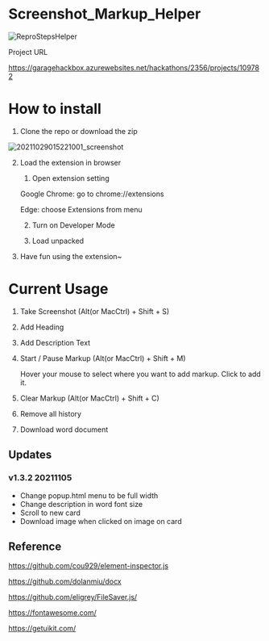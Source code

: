 # Screenshot_Markup_Helper

![ReproStepsHelper](https://user-images.githubusercontent.com/5282363/138387219-a0d57914-c87f-4d38-90d0-7212ce0e2a6f.png)

Project URL

https://garagehackbox.azurewebsites.net/hackathons/2356/projects/109782

# How to install

1. Clone the repo or download the zip

![20211029015221001_screenshot](https://user-images.githubusercontent.com/5282363/139363758-99ca2099-79eb-4135-885e-41c794a639d1.png)

2. Load the extension in browser

    1. Open extension setting

    Google Chrome: go to chrome://extensions

    Edge: choose Extensions from menu

    2. Turn on Developer Mode

    3. Load unpacked

3. Have fun using the extension~

# Current Usage

1. Take Screenshot (Alt(or MacCtrl) + Shift + S)

2. Add Heading

3. Add Description Text

2. Start / Pause Markup (Alt(or MacCtrl) + Shift + M)

    Hover your mouse to select where you want to add markup. 
    Click to add it.

3. Clear Markup (Alt(or MacCtrl) + Shift + C)

4. Remove all history

5. Download word document



## Updates

### v1.3.2 20211105

- Change popup.html menu to be full width
- Change description in word font size
- Scroll to new card
- Download image when clicked on image on card


## Reference
https://github.com/cou929/element-inspector.js

https://github.com/dolanmiu/docx

https://github.com/eligrey/FileSaver.js/

https://fontawesome.com/

https://getuikit.com/
